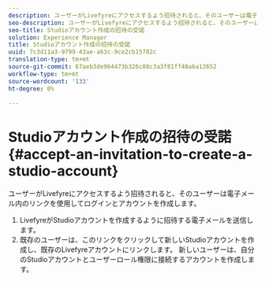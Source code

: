 ```yaml
---
description: ユーザーがLivefyreにアクセスするよう招待されると、そのユーザーは電子メール内のリンクを使用してログインとアカウントを作成します。
seo-description: ユーザーがLivefyreにアクセスするよう招待されると、そのユーザーは電子メール内のリンクを使用してログインとアカウントを作成します。
seo-title: Studioアカウント作成の招待の受諾
solution: Experience Manager
title: Studioアカウント作成の招待の受諾
uuid: 7c3d11a3-9799-43ae-a63c-9ce2cb15782c
translation-type: tm+mt
source-git-commit: 67aeb3de964473b326c88c3a3f81ff48a6a12652
workflow-type: tm+mt
source-wordcount: '133'
ht-degree: 0%

---
```



# Studioアカウント作成の招待の受諾{#accept-an-invitation-to-create-a-studio-account}

ユーザーがLivefyreにアクセスするよう招待されると、そのユーザーは電子メール内のリンクを使用してログインとアカウントを作成します。

1. LivefyreがStudioアカウントを作成するように招待する電子メールを送信します。
1. 既存のユーザーは、このリンクをクリックして新しいStudioアカウントを作成し、既存のLivefyreアカウントにリンクします。 新しいユーザーは、自分のStudioアカウントとユーザーロール権限に接続するアカウントを作成します。
